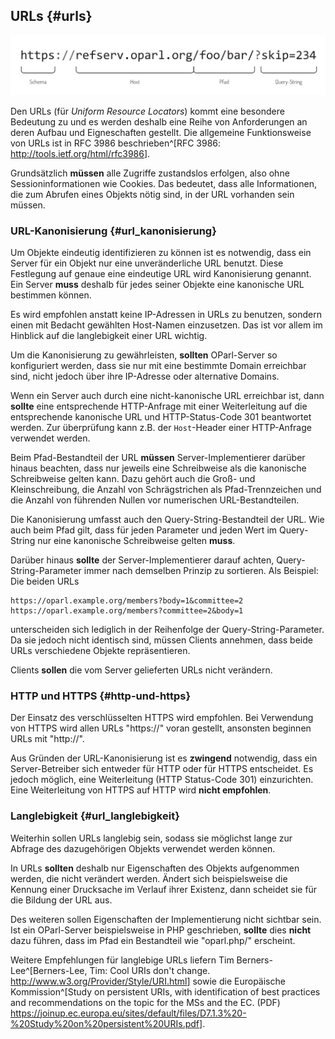 ## URLs {#urls}

![Aufbau einer URL](images/url.png)

Den URLs (für _Uniform Resource Locators_) kommt eine besondere Bedeutung zu
und es werden deshalb eine Reihe von Anforderungen an deren Aufbau und
Eigneschaften gestellt. Die allgemeine Funktionsweise von URLs ist in RFC 3986
beschrieben^[RFC 3986: <http://tools.ietf.org/html/rfc3986>].

Grundsätzlich **müssen** alle Zugriffe zustandslos erfolgen, also ohne
Sessioninformationen wie Cookies. Das bedeutet, dass alle Informationen,
die zum Abrufen eines Objekts nötig sind, in der URL vorhanden sein müssen.

### URL-Kanonisierung {#url_kanonisierung}

Um Objekte eindeutig identifizieren zu können ist es notwendig, dass ein Server
für ein Objekt nur eine unveränderliche URL benutzt. Diese Festlegung auf genaue
eine eindeutige URL wird Kanonisierung genannt. Ein Server **muss** deshalb für
jedes seiner Objekte eine kanonische URL bestimmen können.

Es wird empfohlen anstatt keine IP-Adressen in URLs zu benutzen, sondern einen
mit Bedacht gewählten Host-Namen einzusetzen. Das ist vor allem im Hinblick
auf die langlebigkeit einer URL wichtig.

Um die Kanonisierung zu gewährleisten, **sollten** OParl-Server so konfiguriert
werden, dass sie nur mit eine bestimmte Domain erreichbar sind, nicht
jedoch über ihre IP-Adresse oder alternative Domains.

Wenn ein Server auch durch eine nicht-kanonische URL erreichbar ist, dann
**sollte** eine entsprechende HTTP-Anfrage mit einer Weiterleitung auf die
entsprechende kanonische URL und HTTP-Status-Code 301 beantwortet werden.
Zur überprüfung kann z.B. der `Host`-Header einer HTTP-Anfrage verwendet werden.

Beim Pfad-Bestandteil der URL **müssen** Server-Implementierer darüber hinaus
beachten, dass nur jeweils eine Schreibweise als die kanonische Schreibweise
gelten kann. Dazu gehört auch die Groß- und Kleinschreibung, die Anzahl von
Schrägstrichen als Pfad-Trennzeichen und die Anzahl von führenden Nullen vor
numerischen URL-Bestandteilen.

Die Kanonisierung umfasst auch den Query-String-Bestandteil der URL. Wie auch
beim Pfad gilt, dass für jeden Parameter und jeden Wert im Query-String nur
eine kanonische Schreibweise gelten **muss**.

Darüber hinaus **sollte** der Server-Implementierer darauf achten, Query-String-Parameter
immer nach demselben Prinzip zu sortieren. Als Beispiel: Die beiden URLs

    https://oparl.example.org/members?body=1&committee=2
    https://oparl.example.org/members?committee=2&body=1

unterscheiden sich lediglich in der Reihenfolge der Query-String-Parameter. Da sie jedoch nicht
identisch sind, müssen Clients annehmen, dass beide URLs verschiedene Objekte repräsentieren.

Clients **sollen** die vom Server gelieferten URLs nicht verändern.

### HTTP und HTTPS {#http-und-https}

Der Einsatz des verschlüsselten HTTPS wird empfohlen. Bei Verwendung von HTTPS
wird allen URLs "https://" voran gestellt, ansonsten beginnen URLs mit
"http://".

Aus Gründen der URL-Kanonisierung ist es **zwingend** notwendig, dass ein
Server-Betreiber sich entweder für HTTP oder für HTTPS entscheidet.
Es jedoch möglich, eine Weiterleitung (HTTP Status-Code 301)
einzurichten. Eine Weiterleitung von HTTPS auf HTTP wird **nicht  empfohlen**.


### Langlebigkeit {#url_langlebigkeit}

Weiterhin sollen URLs langlebig sein, sodass sie möglichst lange zur Abfrage des
dazugehörigen Objekts verwendet werden können.

In URLs **sollten** deshalb nur Eigenschaften des Objekts aufgenommen werden,
die nicht verändert werden. Ändert sich beispielsweise die Kennung einer
Drucksache im Verlauf ihrer Existenz, dann scheidet sie für die Bildung
der URL aus.

Des weiteren sollen Eigenschaften der Implementierung nicht sichtbar sein.
Ist ein OParl-Server beispielsweise in PHP geschrieben, **sollte** dies
**nicht** dazu führen, dass im Pfad ein Bestandteil wie "oparl.php/" erscheint.

Weitere Empfehlungen für langlebige URLs liefern Tim Berners-Lee^[Berners-Lee, Tim: Cool URIs don't change. <http://www.w3.org/Provider/Style/URI.html>] sowie die Europäische Kommission^[Study on persistent URIs, with identification of
best practices and recommendations on the topic for the MSs and the EC. (PDF) <https://joinup.ec.europa.eu/sites/default/files/D7.1.3%20-%20Study%20on%20persistent%20URIs.pdf>].
